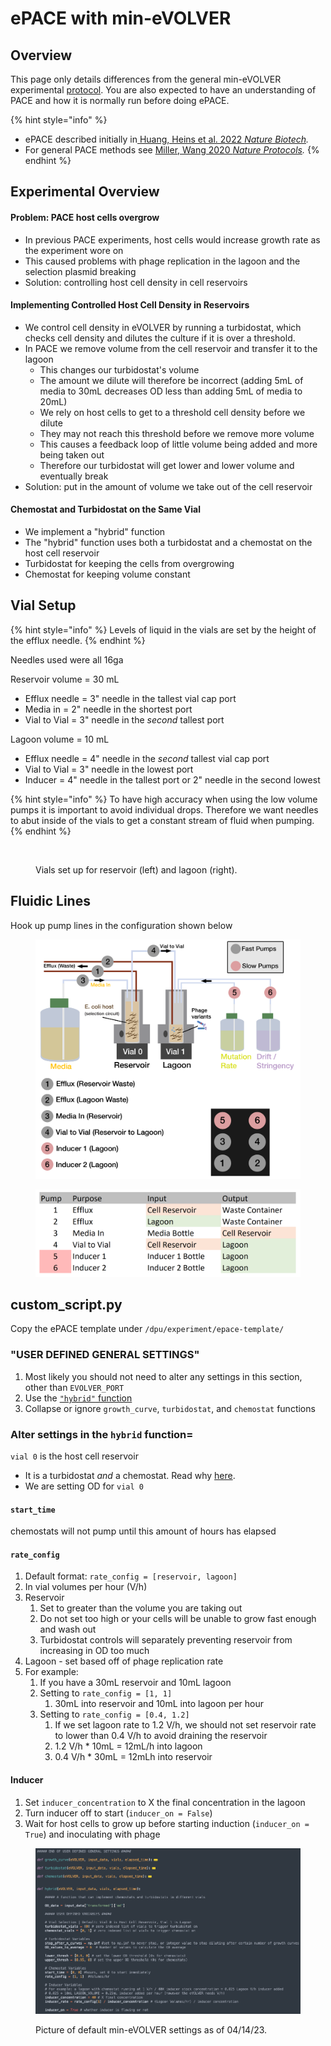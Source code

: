 # ePACE with min-eVOLVER

## Overview

This page only details differences from the general min-eVOLVER experimental [protocol](../starting-an-experiment.md). You are also expected to have an understanding of PACE and how it is normally run before doing ePACE.

{% hint style="info" %}
* ePACE described initially in[ Huang, Heins et al. 2022 _Nature Biotech_](https://www.nature.com/articles/s41587-022-01410-2#Sec15)_._
* For general PACE methods see [Miller, Wang 2020 _Nature Protocols_](https://www.nature.com/articles/s41596-020-00410-3)_._
{% endhint %}

## Experimental Overview

#### Problem: PACE host cells overgrow

* In previous PACE experiments, host cells would increase growth rate as the experiment wore on
* This caused problems with phage replication in the lagoon and the selection plasmid breaking
* Solution: controlling host cell density in cell reservoirs

#### Implementing Controlled Host Cell Density in Reservoirs

* We control cell density in eVOLVER by running a turbidostat, which checks cell density and dilutes the culture if it is over a threshold.
* In PACE we remove volume from the cell reservoir and transfer it to the lagoon
  * This changes our turbidostat's volume
  * The amount we dilute will therefore be incorrect (adding 5mL of media to 30mL decreases OD less than adding 5mL of media to 20mL)
  * We rely on host cells to get to a threshold cell density before we dilute
  * They may not reach this threshold before we remove more volume
  * This causes a feedback loop of little volume being added and more being taken out
  * Therefore our turbidostat will get lower and lower volume and eventually break
* Solution: put in the amount of volume we take out of the cell reservoir

#### Chemostat and Turbidostat on the Same Vial&#x20;

* We implement a "hybrid" function
* The "hybrid" function uses both a turbidostat and a chemostat on the host cell reservoir
* Turbidostat for keeping the cells from overgrowing
* Chemostat for keeping volume constant

## Vial Setup

{% hint style="info" %}
Levels of liquid in the vials are set by the height of the efflux needle.
{% endhint %}

Needles used were all 16ga

Reservoir volume = 30 mL

* Efflux needle = 3" needle in the tallest vial cap port
* Media in = 2" needle in the shortest port
* Vial to Vial = 3" needle in the _second_ tallest port

Lagoon volume = 10 mL

* Efflux needle = 4" needle in the _second_ tallest vial cap port
* Vial to Vial = 3" needle in the lowest port
* Inducer = 4" needle in the tallest port or 2" needle in the second lowest

{% hint style="info" %}
To have high accuracy when using the low volume pumps it is important to avoid individual drops. Therefore we want needles to abut inside of the vials to get a constant stream of fluid when pumping.
{% endhint %}

<figure><img src="../../../.gitbook/assets/image (7) (1).png" alt=""><figcaption><p>Vials set up for reservoir (left) and lagoon (right).</p></figcaption></figure>

## Fluidic Lines

Hook up pump lines in the configuration shown below

<figure><img src="../../../.gitbook/assets/image (1).png" alt=""><figcaption></figcaption></figure>

<figure><img src="../../../.gitbook/assets/image (2).png" alt=""><figcaption></figcaption></figure>

## custom\_script.py

Copy the ePACE template under `/dpu/experiment/epace-template/`

### "USER DEFINED GENERAL SETTINGS"

1. Most likely you should not need to alter any settings in this section, other than `EVOLVER_PORT`
2. Use the [`"hybrid"` function](./#experimental-overview)
3. Collapse or ignore `growth_curve`, `turbidostat`, and `chemostat` functions

### Alter settings in the `hybrid` function=

`vial 0` is the host cell reservoir

* It is a turbidostat _and_ a chemostat. Read why [here](./#experimental-overview).
* We are setting OD for `vial 0`

#### `start_time`&#x20;

chemostats will not pump until this amount of hours has elapsed

#### `rate_config`

1. Default format: `rate_config = [reservoir, lagoon]`
2. In vial volumes per hour (V/h)
3. Reservoir
   1. Set to greater than the volume you are taking out
   2. Do not set too high or your cells will be unable to grow fast enough and wash out
   3. Turbidostat controls will separately preventing reservoir from increasing in OD too much&#x20;
4. Lagoon - set based off of phage replication rate
5. For example:
   1. If you have a 30mL reservoir and 10mL lagoon
   2. Setting to `rate_config = [1, 1]`
      1. 30mL into reservoir and 10mL into lagoon per hour
   3. Setting to `rate_config = [0.4, 1.2]`
      1. If we set lagoon rate to 1.2 V/h, we should not set reservoir rate to lower than 0.4 V/h to avoid draining the reservoir
      2. 1.2 V/h \* 10mL = 12mL/h into lagoon
      3. 0.4 V/h \* 30mL = 12mLh into reservoir

#### Inducer

1. Set `inducer_concentration` to X the final concentration in the lagoon
2. Turn inducer off to start (`inducer_on = False`)
3. Wait for host cells to grow up before starting induction (`inducer_on = True`) and inoculating with phage

<figure><img src="../../../.gitbook/assets/image (14) (1).png" alt=""><figcaption><p>Picture of default min-eVOLVER settings as of 04/14/23.</p></figcaption></figure>

